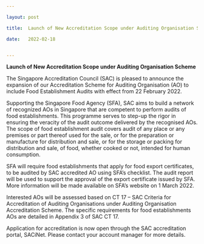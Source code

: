 ```yaml
---

layout: post

title:  Launch of New Accreditation Scope under Auditing Organisation Scheme

date:   2022-02-18


---
```


**Launch of New Accreditation Scope under Auditing Organisation Scheme**

The Singapore Accreditation Council (SAC) is pleased to announce the expansion of our Accreditation Scheme for Auditing Organisation (AO) to include Food Establishment Audits with effect from 22 February 2022.

 

Supporting the Singapore Food Agency (SFA), SAC aims to build a network of recognized AOs in Singapore that are competent to perform audits of food establishments. This programme serves to step-up the rigor in ensuring the veracity of the audit outcome delivered by the recognised AOs.  The scope of food establishment audit covers audit of any place or any premises or part thereof used for the sale, or for the preparation or manufacture for distribution and sale, or for the storage or packing for distribution and sale, of food, whether cooked or not, intended for human consumption.

 

SFA will require
food establishments that apply for food export certificates, to be audited by
SAC accredited AO using SFA’s checklist. The audit report will be used to
support the approval of the export certificate issued by SFA.  More
information will be made available on SFA’s website on 1 March 2022.

 

Interested AOs
will be assessed based on CT 17 – SAC Criteria for Accreditation of Auditing
Organisations under Auditing Organisation Accreditation Scheme.   The
specific requirements for food establishments AOs are detailed in Appendix 3 of
SAC CT 17.

 

Application for accreditation is now open through the SAC accreditation portal, SACiNet.  Please contact your account manager for more details.
